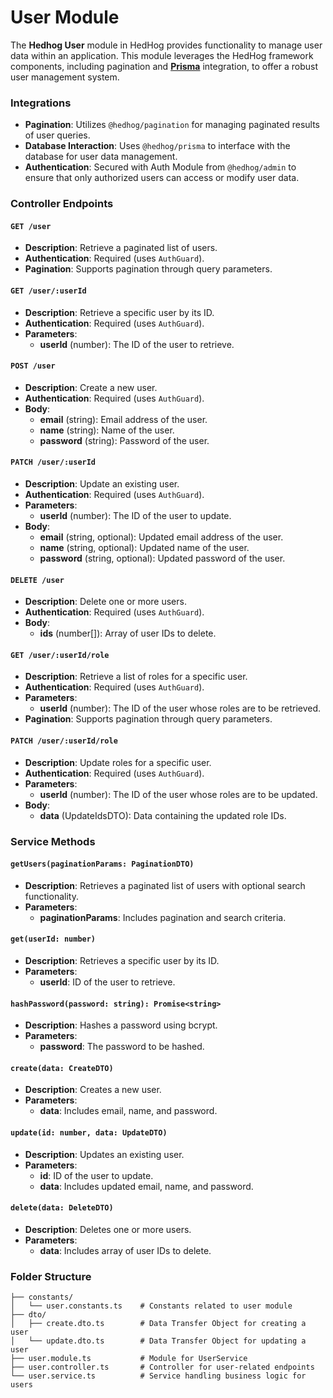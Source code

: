 # User Module

The **Hedhog User** module in HedHog provides functionality to manage user data within an application. This module leverages the HedHog framework components, including pagination and [**Prisma**](https://www.prisma.io/) integration, to offer a robust user management system.

### Integrations

- **Pagination**: Utilizes `@hedhog/pagination` for managing paginated results of user queries.
- **Database Interaction**: Uses `@hedhog/prisma` to interface with the database for user data management.
- **Authentication**: Secured with Auth Module from `@hedhog/admin` to ensure that only authorized users can access or modify user data.

### Controller Endpoints

#### `GET /user`

- **Description**: Retrieve a paginated list of users.
- **Authentication**: Required (uses `AuthGuard`).
- **Pagination**: Supports pagination through query parameters.

#### `GET /user/:userId`

- **Description**: Retrieve a specific user by its ID.
- **Authentication**: Required (uses `AuthGuard`).
- **Parameters**:
  - **userId** (number): The ID of the user to retrieve.

#### `POST /user`

- **Description**: Create a new user.
- **Authentication**: Required (uses `AuthGuard`).
- **Body**:
  - **email** (string): Email address of the user.
  - **name** (string): Name of the user.
  - **password** (string): Password of the user.

#### `PATCH /user/:userId`

- **Description**: Update an existing user.
- **Authentication**: Required (uses `AuthGuard`).
- **Parameters**:
  - **userId** (number): The ID of the user to update.
- **Body**:
  - **email** (string, optional): Updated email address of the user.
  - **name** (string, optional): Updated name of the user.
  - **password** (string, optional): Updated password of the user.

#### `DELETE /user`

- **Description**: Delete one or more users.
- **Authentication**: Required (uses `AuthGuard`).
- **Body**:
  - **ids** (number[]): Array of user IDs to delete.

#### `GET /user/:userId/role`

- **Description**: Retrieve a list of roles for a specific user.
- **Authentication**: Required (uses `AuthGuard`).
- **Parameters**:
  - **userId** (number): The ID of the user whose roles are to be retrieved.
- **Pagination**: Supports pagination through query parameters.

#### `PATCH /user/:userId/role`

- **Description**: Update roles for a specific user.
- **Authentication**: Required (uses `AuthGuard`).
- **Parameters**:
  - **userId** (number): The ID of the user whose roles are to be updated.
- **Body**:
  - **data** (UpdateIdsDTO): Data containing the updated role IDs.

### Service Methods

#### `getUsers(paginationParams: PaginationDTO)`

- **Description**: Retrieves a paginated list of users with optional search functionality.
- **Parameters**:
  - **paginationParams**: Includes pagination and search criteria.

#### `get(userId: number)`

- **Description**: Retrieves a specific user by its ID.
- **Parameters**:
  - **userId**: ID of the user to retrieve.

#### `hashPassword(password: string): Promise<string>`

- **Description**: Hashes a password using bcrypt.
- **Parameters**:
  - **password**: The password to be hashed.

#### `create(data: CreateDTO)`

- **Description**: Creates a new user.
- **Parameters**:
  - **data**: Includes email, name, and password.

#### `update(id: number, data: UpdateDTO)`

- **Description**: Updates an existing user.
- **Parameters**:
  - **id**: ID of the user to update.
  - **data**: Includes updated email, name, and password.

#### `delete(data: DeleteDTO)`

- **Description**: Deletes one or more users.
- **Parameters**:
  - **data**: Includes array of user IDs to delete.

### Folder Structure

```plaintext
├── constants/
│   └── user.constants.ts    # Constants related to user module
├── dto/
│   ├── create.dto.ts        # Data Transfer Object for creating a user
│   └── update.dto.ts        # Data Transfer Object for updating a user
├── user.module.ts           # Module for UserService
├── user.controller.ts       # Controller for user-related endpoints
└── user.service.ts          # Service handling business logic for users
```
